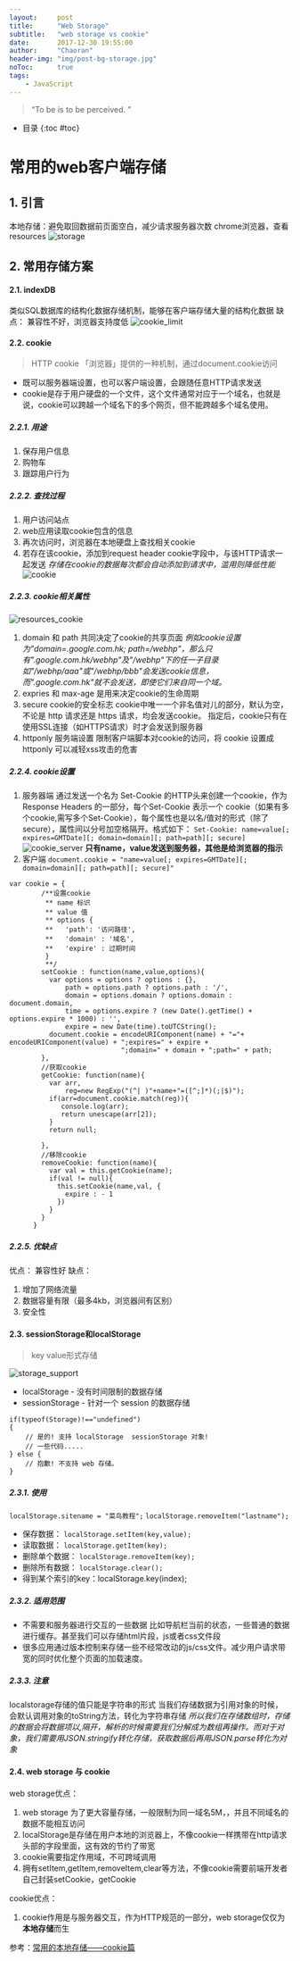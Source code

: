 ```yaml
---
layout:     post
title:      "Web Storage"
subtitle:   "web storage vs cookie"
date:       2017-12-30 19:55:00
author:     "Chaoran"
header-img: "img/post-bg-storage.jpg"
noToc:      true
tags:
    - JavaScript
---
```


> “To be is to be perceived. ”

* 目录
{:toc #toc}

# 常用的web客户端存储
## 1. 引言

本地存储：避免取回数据前页面空白，减少请求服务器次数
chrome浏览器，查看resources
![storage](/img/in-post/post-js-storage/storage.png)

## 2. 常用存储方案
#### 2.1. indexDB

类似SQL数据库的结构化数据存储机制，能够在客户端存储大量的结构化数据
缺点： 兼容性不好，浏览器支持度低
![cookie_limit](/img/in-post/post-js-storage/cookie_limit.png)

#### 2.2. cookie
>HTTP cookie 「浏览器」提供的一种机制，通过document.cookie访问
* 既可以服务器端设置，也可以客户端设置，会跟随任意HTTP请求发送
* cookie是存于用户硬盘的一个文件，这个文件通常对应于一个域名，也就是说，cookie可以跨越一个域名下的多个网页，但不能跨越多个域名使用。

##### 2.2.1. 用途
1. 保存用户信息
2. 购物车
3. 跟踪用户行为

##### 2.2.2. 查找过程
1. 用户访问站点
2. web应用读取cookie包含的信息
3. 再次访问时，浏览器在本地硬盘上查找相关cookie
4. 若存在该cookie，添加到request header cookie字段中，与该HTTP请求一起发送
*存储在cookie的数据每次都会自动添加到请求中，滥用则降低性能*
![cookie](/img/in-post/post-js-storage/cookie.png)

##### 2.2.3. cookie相关属性
![resources_cookie](/img/in-post/post-js-storage/resources_cookie.png)

1. domain 和 path 共同决定了cookie的共享页面
    *例如cookie设置为"domain=.google.com.hk; path=/webhp"，那么只有".google.com.hk/webhp"及"/webhp"下的任一子目录如"/webhp/aaa"或"/webhp/bbb"会发送cookie信息，而".google.com.hk"就不会发送，即使它们来自同一个域。*
2. expries 和 max-age 是用来决定cookie的生命周期
3. secure cookie的安全标志
    cookie中唯一一个非名值对儿的部分，默认为空，不论是 http 请求还是 https 请求，均会发送cookie。
    指定后，cookie只有在使用SSL连接（如HTTPS请求）时才会发送到服务器
4. httponly
    服务端设置
    限制客户端脚本对cookie的访问，将 cookie 设置成 httponly 可以减轻xss攻击的危害

##### 2.2.4. cookie设置
1. 服务器端
    通过发送一个名为 Set-Cookie 的HTTP头来创建一个cookie，作为 Response Headers 的一部分，每个Set-Cookie 表示一个 cookie（如果有多个cookie,需写多个Set-Cookie），每个属性也是以名/值对的形式（除了secure），属性间以分号加空格隔开。格式如下：
    `Set-Cookie: name=value[; expires=GMTDate][; domain=domain][; path=path][; secure]`
![cookie_server](/img/in-post/post-js-storage/cookie_server.png)
**只有name，value发送到服务器，其他是给浏览器的指示**
2. 客户端
`document.cookie = "name=value[; expires=GMTDate][; domain=domain][; path=path][; secure]"`
```
var cookie = {
        /**设置cookie 
         ** name 标识
         ** value 值
         ** options {
         **   'path': '访问路径',
         **   'domain' : '域名',
         **   'expire' : 过期时间
         }
         **/
        setCookie : function(name,value,options){
          var options = options ? options : {},
              path = options.path ? options.path : '/',
              domain = options.domain ? options.domain : document.domain,
              time = options.expire ? (new Date().getTime() + options.expire * 1000) : '',
              expire = new Date(time).toUTCString();
          document.cookie = encodeURIComponent(name) + "="+ encodeURIComponent(value) + ";expires=" + expire + 
                            ";domain=" + domain + ";path=" + path;
        },
        //获取cookie
        getCookie: function(name){
          var arr,
              reg=new RegExp("(^| )"+name+"=([^;]*)(;|$)");
          if(arr=document.cookie.match(reg)){
             console.log(arr);
             return unescape(arr[2]);
          }
          return null;
          
        },
        //移除cookie
        removeCookie: function(name){
          var val = this.getCookie(name);
          if(val != null){
            this.setCookie(name,val, {
              expire : - 1
            })
          }
        }
      }
```

##### 2.2.5. 优缺点
优点： 兼容性好
缺点： 
1. 增加了网络流量
2. 数据容量有限（最多4kb，浏览器间有区别）
3. 安全性

#### 2.3. sessionStorage和localStorage
> key value形式存储

![storage_support](/img/in-post/post-js-storage/storage_support.png)
* localStorage - 没有时间限制的数据存储
* sessionStorage - 针对一个 session 的数据存储
```
if(typeof(Storage)!=="undefined")
{
    // 是的! 支持 localStorage  sessionStorage 对象!
    // 一些代码.....
} else {
    // 抱歉! 不支持 web 存储。
}
```
##### 2.3.1. 使用
`localStorage.sitename = "菜鸟教程";`
`localStorage.removeItem("lastname");`
* 保存数据：
`localStorage.setItem(key,value);`
* 读取数据：
`localStorage.getItem(key);`
* 删除单个数据：
`localStorage.removeItem(key);`
* 删除所有数据：
`localStorage.clear();`
* 得到某个索引的key：localStorage.key(index);
##### 2.3.2. 适用范围
* 不需要和服务器进行交互的一些数据
比如导航栏当前的状态，一些普通的数据进行缓存。甚至我们可以存储html片段，js或者css文件段
* 很多应用通过版本控制来存储一些不经常改动的js/css文件。减少用户请求带宽的同时优化整个页面的加载速度。

##### 2.3.3. 注意
localstorage存储的值只能是字符串的形式
当我们存储数据为引用对象的时候，会默认调用对象的toString方法，转化为字符串存储
*所以我们在存储数组时，存储的数据会将数据项以,隔开，解析的时候需要我们分解成为数组再操作。而对于对象，我们需要用JSON.stringify转化存储，获取数据后再用JSON.parse转化为对象*
#### 2.4. web storage 与 cookie
web storage优点：
1. web storage 为了更大容量存储，一般限制为同一域名5M，，并且不同域名的数据不能相互访问
2. localStorage是存储在用户本地的浏览器上，不像cookie一样携带在http请求头部的字段里面，这有效的节约了带宽
3. cookie需要指定作用域，不可跨域调用
4. 拥有setItem,getItem,removeItem,clear等方法，不像cookie需要前端开发者自己封装setCookie，getCookie

cookie优点：
1. cookie作用是与服务器交互，作为HTTP规范的一部分，web storage仅仅为**本地存储**而生

参考：[常用的本地存储——cookie篇
](https://segmentfault.com/a/1190000004743454)